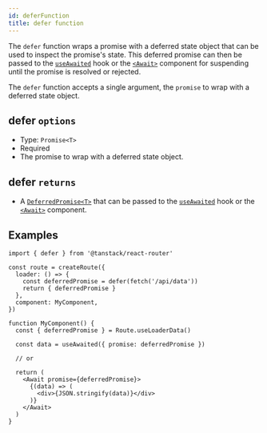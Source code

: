 ```yaml
---
id: deferFunction
title: defer function
---
```


The `defer` function wraps a promise with a deferred state object that can be used to inspect the promise's state. This deferred promise can then be passed to the [`useAwaited`](./api/router/useAwaitedHook) hook or the [`<Await>`](./api/router/awaitComponent) component for suspending until the promise is resolved or rejected.

The `defer` function accepts a single argument, the `promise` to wrap with a deferred state object.

## defer `options`

- Type: `Promise<T>`
- Required
- The promise to wrap with a deferred state object.

## defer `returns`

- A [`DeferredPromise<T>`](./api/router/DeferredPromiseType) that can be passed to the [`useAwaited`](./api/router/useAwaitedHook) hook or the [`<Await>`](./api/router/awaitComponent) component.

## Examples

```tsx
import { defer } from '@tanstack/react-router'

const route = createRoute({
  loader: () => {
    const deferredPromise = defer(fetch('/api/data'))
    return { deferredPromise }
  },
  component: MyComponent,
})

function MyComponent() {
  const { deferredPromise } = Route.useLoaderData() 

  const data = useAwaited({ promise: deferredPromise })

  // or

  return (
    <Await promise={deferredPromise}>
      {(data) => (
        <div>{JSON.stringify(data)}</div>
      )}
    </Await>
  )
}
```
